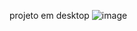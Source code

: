 
projeto em desktop
![image](https://github.com/user-attachments/assets/e7f88d0d-4162-4cb6-82ff-70834c5e16f2)

